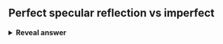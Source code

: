 ## Perfect specular reflection vs imperfect
<details>
<summary><b>Reveal answer</b></summary>
perfect:<br>- reflection from a perfect mirror<br>- incident and reflected light equal and opposite angles with surface normal<br><img src="../../../../../media/paste-bfe8d920b8547968a4d168d5bed3f5525ddd25c3.jpg"><br><br>imperfect:<br>- light scattered away from principal reflected direction<br><img src="../../../../../media/paste-63d9bf58ce8b5128098aba81b854781a7437c345.jpg">
</details>
